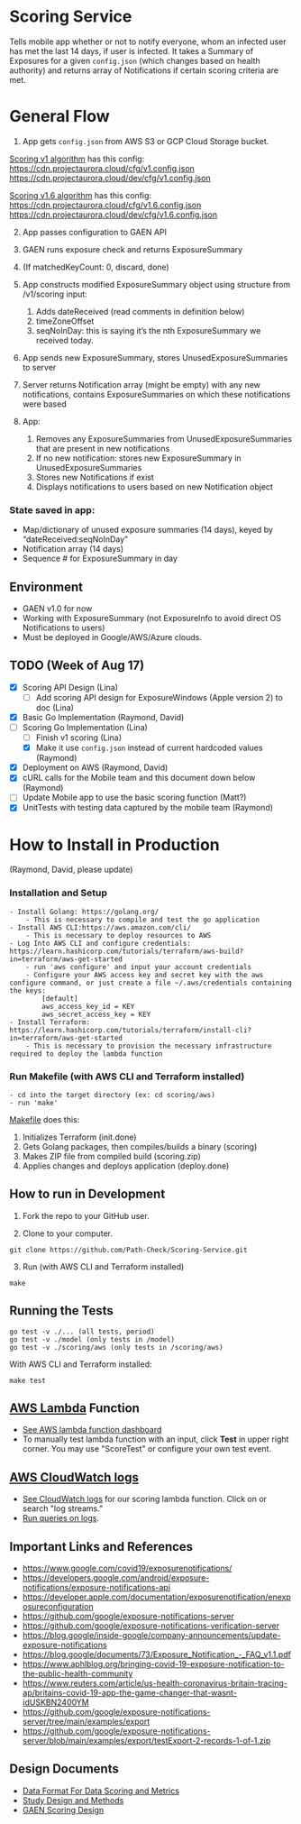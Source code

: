 # Scoring Service

Tells mobile app whether or not to notify everyone, whom an infected user has met the last 14 days, if user is infected. It takes a Summary of Exposures for a given `config.json` (which changes based on health authority) and returns array of Notifications if certain scoring criteria are met.

# General Flow

1. App gets `config.json` from AWS S3 or GCP Cloud Storage bucket.

[Scoring v1 algorithm](https://developer.apple.com/documentation/exposurenotification/enexposureconfiguration/calculating_the_exposure_risk_value_in_exposurenotification_version_1) has this config:  
https://cdn.projectaurora.cloud/cfg/v1.config.json  
https://cdn.projectaurora.cloud/dev/cfg/v1.config.json

[Scoring v1.6 algorithm](https://developer.apple.com/documentation/exposurenotification/enexposureconfiguration) has this config:  
https://cdn.projectaurora.cloud/cfg/v1.6.config.json  
https://cdn.projectaurora.cloud/dev/cfg/v1.6.config.json

2. App passes configuration to GAEN API
3. GAEN runs exposure check and returns ExposureSummary
4. (If matchedKeyCount: 0, discard, done)

5. App constructs modified ExposureSummary object using structure from /v1/scoring input:
    1. Adds dateReceived (read comments in definition below)
    2. timeZoneOffset
    3. seqNoInDay: this is saying it’s the nth ExposureSummary we received today.

6. App sends new ExposureSummary, stores UnusedExposureSummaries to server
7. Server returns Notification array (might be empty) with any new notifications, contains ExposureSummaries on which these notifications were based

8. App:
    1. Removes any ExposureSummaries from UnusedExposureSummaries that are present in new notifications
    2. If no new notification: stores new ExposureSummary in UnusedExposureSummaries
    3. Stores new Notifications if exist
    4. Displays notifications to users based on new Notification object

### State saved in app:

- Map/dictionary of unused exposure summaries (14 days), keyed by “dateReceived:seqNoInDay”
- Notification array (14 days)
- Sequence # for ExposureSummary in day

## Environment

- GAEN v1.0 for now
- Working with ExposureSummary (not ExposureInfo to avoid direct OS Notifications to users)
- Must be deployed in Google/AWS/Azure clouds.

## TODO (Week of Aug 17)

- [x] Scoring API Design (Lina)
  - [ ] Add scoring API design for ExposureWindows (Apple version 2) to doc (Lina)
- [x] Basic Go Implementation (Raymond, David)
- [ ] Scoring Go Implementation (Lina)
  - [ ] Finish v1 scoring (Lina)
  - [X] Make it use `config.json` instead of current hardcoded values (Raymond)
- [X] Deployment on AWS (Raymond, David)
- [X] cURL calls for the Mobile team and this document down below (Raymond)
- [ ] Update Mobile app to use the basic scoring function (Matt?)
- [X] UnitTests with testing data captured by the mobile team (Raymond)

# How to Install in Production

(Raymond, David, please update)


### Installation and Setup

    - Install Golang: https://golang.org/
        - This is necessary to compile and test the go application
    - Install AWS CLI:https://aws.amazon.com/cli/
        - This is necessary to deploy resources to AWS
    - Log Into AWS CLI and configure credentials: https://learn.hashicorp.com/tutorials/terraform/aws-build?in=terraform/aws-get-started
        - run 'aws configure' and input your account credentials
        - Configure your AWS access key and secret key with the aws configure command, or just create a file ~/.aws/credentials containing the keys:
            [default]
            aws_access_key_id = KEY
            aws_secret_access_key = KEY
    - Install Terraform: https://learn.hashicorp.com/tutorials/terraform/install-cli?in=terraform/aws-get-started
        - This is necessary to provision the necessary infrastructure required to deploy the lambda function

### Run Makefile (with AWS CLI and Terraform installed)

    - cd into the target directory (ex: cd scoring/aws)
    - run 'make'

[Makefile](https://github.com/Path-Check/Scoring-Service/blob/master/scoring/aws/Makefile) does this:
1. Initializes Terraform (init.done)
2. Gets Golang packages, then compiles/builds a binary (scoring)
3. Makes ZIP file from compiled build (scoring.zip)
4. Applies changes and deploys application (deploy.done)

## How to run in Development

1. Fork the repo to your GitHub user.

2. Clone to your computer.

```
git clone https://github.com/Path-Check/Scoring-Service.git
```

3. Run (with AWS CLI and Terraform installed)

```
make
```

## Running the Tests

```
go test -v ./... (all tests, period)
go test -v ./model (only tests in /model)
go test -v ./scoring/aws (only tests in /scoring/aws)
```

With AWS CLI and Terraform installed:
```
make test
```
## [AWS Lambda](https://docs.aws.amazon.com/lambda/latest/dg/welcome.html) Function
- [See AWS lambda function dashboard](https://console.aws.amazon.com/lambda/home?region=us-east-1#/functions/scoring?tab=monitoring)
- To manually test lambda function with an input, click **Test** in upper right corner. You may use "ScoreTest" or configure your own test event.

## [AWS CloudWatch logs](https://docs.aws.amazon.com/AmazonCloudWatch/latest/logs/AnalyzingLogData.html)
- [See CloudWatch logs](https://us-east-1.console.aws.amazon.com/cloudwatch/home?region=us-east-1#logsV2:log-groups/log-group/$252Faws$252Flambda$252Fscoring) for our scoring lambda function. Click on or search "log streams."
- [Run queries on logs](https://docs.aws.amazon.com/AmazonCloudWatch/latest/logs/CWL_AnalyzeLogData_RunSampleQuery.html).

## Important Links and References

- <https://www.google.com/covid19/exposurenotifications/>
- <https://developers.google.com/android/exposure-notifications/exposure-notifications-api>
- <https://developer.apple.com/documentation/exposurenotification/enexposureconfiguration>
- <https://github.com/google/exposure-notifications-server>
- <https://github.com/google/exposure-notifications-verification-server>
- <https://blog.google/inside-google/company-announcements/update-exposure-notifications>
- <https://blog.google/documents/73/Exposure_Notification_-_FAQ_v1.1.pdf>
- <https://www.aphlblog.org/bringing-covid-19-exposure-notification-to-the-public-health-community>
- <https://www.reuters.com/article/us-health-coronavirus-britain-tracing-ap/britains-covid-19-app-the-game-changer-that-wasnt-idUSKBN2400YM>
- <https://github.com/google/exposure-notifications-server/tree/main/examples/export>
- <https://github.com/google/exposure-notifications-server/blob/main/examples/export/testExport-2-records-1-of-1.zip>

## Design Documents

- [Data Format For Data Scoring and Metrics](https://docs.google.com/document/d/18UM5T_8PSZ4mJaRpz0H3UDnwyyta2o_GmxtyI396xYs/edit#heading=h.88dqztbzgbbp)
- [Study Design and Methods](https://docs.google.com/document/d/1FT4J29c2_k5gBdCf04BN7X9HbLCrN1eNmOu0ehgHZjY/edit)
- [GAEN Scoring Design](https://docs.google.com/document/d/12vU48fwOcGvIYLR7Y0jnSK_ZIeGvwvvszs6EjG_HHNE/edit#heading=h.bg7iuv59zi1d)
